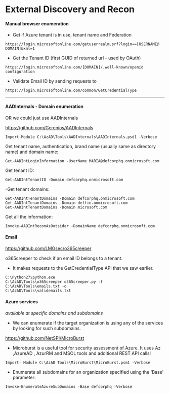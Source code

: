 # External Discovery and Recon

#### Manual browser enumeration
- Get if Azure tenant is in use, tenant name and Federation
```
https://login.microsoftonline.com/getuserrealm.srf?login==[USERNAME@ DOMAIN]&xml=1
```

- Get the Tenant ID (first GUID of returned url - used by OAuth)
```
https://login.microsoftonline.com/[DOMAIN]/.well-known/openid configuration
```

- Validate Email ID by sending requests to
```
https://login.microsoftonline.com/common/GetCredentialType
```

* * *
#### AADInternals - Domain enumeration
OR we could just use AADInternals

https://github.com/Gerenios/AADInternals 

```Import-Module C:\AzAD\Tools\AADInternals\AADInternals.psd1 -Verbose```



Get tenant name, authentication, brand name (usually same as directory name) and domain name:
```
Get-AADIntLoginInformation -UserName MARIA@defcorphq.onmicrosoft.com
```

Get tenant ID:
```
Get-AADIntTenantID -Domain defcorphq.onmicrosoft.com
```

-Get tenant domains:
```
Get-AADIntTenantDomains -Domain defcorphq.onmicrosoft.com
Get-AADIntTenantDomains -Domain deffin.onmicrosoft.com
Get-AADIntTenantDomains -Domain microsoft.com
```

Get all the information:
```
Invoke-AADIntReconAsOutsider -DomainName defcorphq.onmicrosoft.com
```

#### Email
https://github.com/LMGsec/o365creeper

o365creeper to check if an email ID belongs to a tenant.
 
- It makes requests to the GetCredentialType API that we saw earlier.
```
C:\Python27\python.exe
C:\AzAD\Tools\o365creeper o365creeper.py -f
C:\AzAD\Tools\emails.txt -o
C:\AzAD\Tools\validemails.txt
```
#### Azure services 
_available at specific domains and subdomains_
- We can enumerate if the target organization is using any of the services by looking for such subdomains.

https://github.com/NetSPI/MicroBurst

- Microburst is a useful tool for security assessment of Azure. It uses Az ,AzureAD , AzurRM and MSOL tools and additional REST API calls!
```
Import- Module C:\AzAD Tools\MicroBurst\MicroBurst.psm1 -Verbose
```
- Enumerate all subdomains for an organization specified using the 'Base' parameter:
```
Invoke-EnumerateAzureSubDomains -Base defcorphq -Verbose
```
